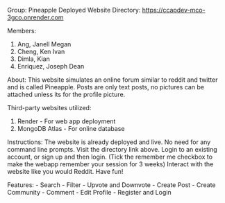 Group: Pineapple
Deployed Website Directory: https://ccapdev-mco-3gco.onrender.com

Members:
  1.   Ang, Janell Megan
  2.   Cheng, Ken Ivan
  3.   Dimla, Kian
  4.   Enriquez, Joseph Dean


About:
This website simulates an online forum similar to reddit and twitter and is called Pineapple. 
Posts are only text posts, no pictures can be attached unless its for the profile picture.

Third-party websites utilized:
  1. Render - For web app deployment
  2. MongoDB Atlas - For online database

Instructions:
  The website is already deployed and live. No need for any command line prompts.
  Visit the directory link above. Login to an existing account, or sign up and then login. (Tick the remember me checkbox to make the webapp remember your session for 3 weeks)
  Interact with the website like you would Reddit. Have fun!

Features:
    - Search
    - Filter
    - Upvote and Downvote
    - Create Post
    - Create Community
    - Comment
    - Edit Profile
    - Register and Login


